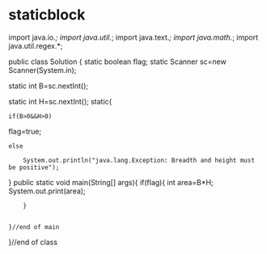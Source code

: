 # staticblock

import java.io.*;
import java.util.*;
import java.text.*;
import java.math.*;
import java.util.regex.*;

public class Solution {
static boolean flag;
static Scanner sc=new Scanner(System.in);

static int B=sc.nextInt();

static int H=sc.nextInt();
static{

    if(B>0&&H>0)

   flag=true;

    else

        System.out.println("java.lang.Exception: Breadth and height must be positive");
}
public static void main(String[] args){
        if(flag){
            int area=B*H;
            System.out.print(area);

        }


    }//end of main


}//end of class
